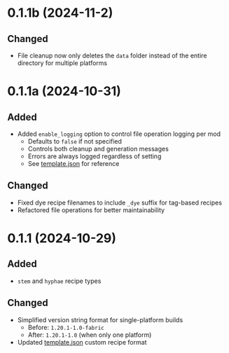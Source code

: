 # 0.1.1b (2024-11-2)

## Changed
- File cleanup now only deletes the `data` folder instead of the entire directory for multiple platforms

# 0.1.1a (2024-10-31)

## Added
- Added `enable_logging` option to control file operation logging per mod
  - Defaults to `false` if not specified
  - Controls both cleanup and generation messages
  - Errors are always logged regardless of setting
  - See [template.json](template.json) for reference

## Changed
- Fixed dye recipe filenames to include `_dye` suffix for tag-based recipes
- Refactored file operations for better maintainability

# 0.1.1 (2024-10-29)

## Added
- `stem` and `hyphae` recipe types

## Changed
- Simplified version string format for single-platform builds
  - Before: `1.20.1-1.0-fabric`
  - After: `1.20.1-1.0` (when only one platform)
- Updated [template.json](template.json) custom recipe format
